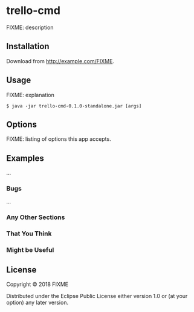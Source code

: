# trello-cmd

FIXME: description

## Installation

Download from http://example.com/FIXME.

## Usage

FIXME: explanation

    $ java -jar trello-cmd-0.1.0-standalone.jar [args]

## Options

FIXME: listing of options this app accepts.

## Examples

...

### Bugs

...

### Any Other Sections
### That You Think
### Might be Useful

## License

Copyright © 2018 FIXME

Distributed under the Eclipse Public License either version 1.0 or (at
your option) any later version.
